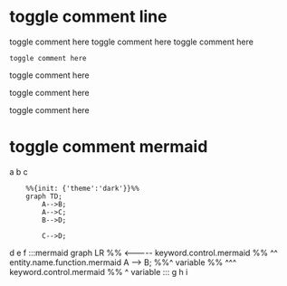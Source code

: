 # toggle comment line
toggle comment here
    toggle comment here
        toggle comment here

    toggle comment here
toggle comment here

<!-- toggle comment here -->
toggle comment here
<!-- toggle comment here -->
toggle comment here

# toggle comment mermaid
a
b
c
```mermaid
    %%{init: {'theme':'dark'}}%%
    graph TD;
        A-->B;
        A-->C;
        B-->D;

        C-->D;
```
d
e
f
:::mermaid
graph LR
%% <----- keyword.control.mermaid
%%    ^^ entity.name.function.mermaid
  A --> B;
%%^ variable
%%  ^^^ keyword.control.mermaid
%%      ^ variable
:::
g
h
i

